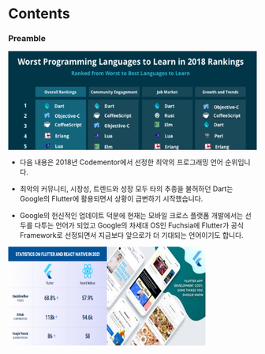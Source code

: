 # Contents



### Preamble

<img align="center" height="200" src="../.src/contents_00.png">   

- 다음 내용은 2018년 Codementor에서 선정한 최악의 프로그래밍 언어 순위입니다.

- 최악의 커뮤니티, 시장성, 트렌드와 성장 모두 타의 추종을 불허하던 Dart는 Google의 Flutter에 활용되면서 상황이 급변하기 시작했습니다.

- Google의 헌신적인 업데이트 덕분에 현재는 모바일 크로스 플랫폼 개발에서는 선두를 다투는 언어가 되었고 Google의 차세대 OS인 Fuchsia에 Flutter가 공식 Framework로 선정되면서 지금보다 앞으로가 더 기대되는 언어이기도 합니다.  

<img  align="left" width="200" height="200" src="../.src/contents_01.png">
<img align="left"width="200" height="200" src="../.src/contents_02.png">   

